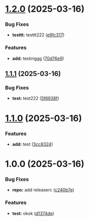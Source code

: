 # [1.2.0](https://github.com/amgshouman/testRelease/compare/v1.1.1...v1.2.0) (2025-03-16)


### Bug Fixes

* **testtt:** testtt222 ([e9fc317](https://github.com/amgshouman/testRelease/commit/e9fc3172ced15523a68478a8d1d33bac398826e5))


### Features

* **add:** testinggg ([70d76e9](https://github.com/amgshouman/testRelease/commit/70d76e9aef1f2ca742596cff16293c0034c27ef3))

## [1.1.1](https://github.com/amgshouman/testRelease/compare/v1.1.0...v1.1.1) (2025-03-16)


### Bug Fixes

* **test:** test222 ([5f6938f](https://github.com/amgshouman/testRelease/commit/5f6938ff5dc86352efb137dc119a06781a1493d1))

# [1.1.0](https://github.com/amgshouman/testRelease/compare/v1.0.0...v1.1.0) (2025-03-16)


### Features

* **add:** test ([3cc8324](https://github.com/amgshouman/testRelease/commit/3cc83245dd7674e3de16ac14a26f95864a2b3416))

# 1.0.0 (2025-03-16)


### Bug Fixes

* **repo:** add releaserc ([c240b7e](https://github.com/amgshouman/testRelease/commit/c240b7e86829a82f14ac4d704031b818735071ea))


### Features

* **test:** okok ([d1374de](https://github.com/amgshouman/testRelease/commit/d1374dec088c8a436afee1178cf523b7fc0aa562))
